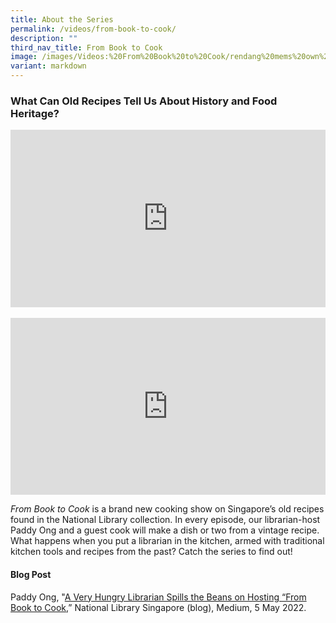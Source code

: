 ```yaml
---
title: About the Series
permalink: /videos/from-book-to-cook/
description: ""
third_nav_title: From Book to Cook
image: /images/Videos:%20From%20Book%20to%20Cook/rendang%20mems%20own%20cookery%20book.png
variant: markdown
---
```

### What Can Old Recipes Tell  Us About History and Food Heritage?


<style>.embed-container {position: relative; padding-bottom: 56.25%; height: 0; overflow: hidden; max-width: 100%; } .embed-container iframe, .embed-container object, .embed-container embed { position: absolute; top: 0; left: 0; width: 100%; height: 100%; }</style><div class="embed-container"><iframe src="https://www.youtube.com/embed/NG8SA9vfZjs9oG3H" frameborder="0" allowfullscreen=""></iframe></div><br>

<style>.embed-container {position: relative; padding-bottom: 56.25%; height: 0; overflow: hidden; max-width: 100%; } .embed-container iframe, .embed-container object, .embed-container embed { position: absolute; top: 0; left: 0; width: 100%; height: 100%; }</style><div class="embed-container"><iframe src="https://www.youtube.com/embed/uC0Y6sIeImU" frameborder="0" allowfullscreen=""></iframe></div> 

<i>From Book to Cook</i> is a brand new cooking show on Singapore’s old recipes found in the National Library collection. In every episode, our librarian-host Paddy Ong and a guest cook will make a dish or two from a vintage recipe. What happens when you put a librarian in the kitchen, armed with traditional kitchen tools and recipes from the past? Catch the series to find out!

#### **Blog Post**
Paddy Ong, "[A Very Hungry Librarian Spills the Beans on Hosting “From Book to Cook](https://medium.com/the-national-library-blog/a-very-hungry-librarian-spills-the-beans-on-hosting-from-book-to-cook-44cfdba091ef),” National Library Singapore (blog), Medium, 5 May 2022.